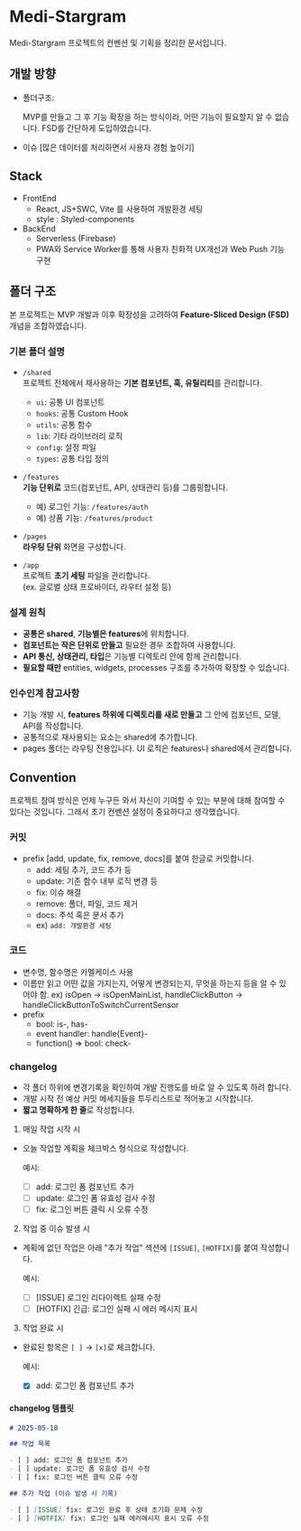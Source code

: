 # Medi-Stargram

Medi-Stargram 프로젝트의 컨벤션 및 기획을 정리한 문서입니다.

## 개발 방향

- 폴더구조:

  MVP를 만들고 그 후 기능 확장을 하는 방식이라, 어떤 기능이 필요할지 알 수 없습니다. FSD를 간단하게 도입하였습니다.

- 이슈 [많은 데이터를 처리하면서 사용자 경험 높이기]

## Stack

- FrontEnd
  - React, JS+SWC, Vite 를 사용하여 개발환경 세팅
  - style : Styled-components
- BackEnd
  - Serverless (Firebase)
  - PWA와 Service Worker를 통해 사용자 친화적 UX개선과 Web Push 기능 구현

## 폴더 구조

본 프로젝트는 MVP 개발과 이후 확장성을 고려하여 **Feature-Sliced Design (FSD)** 개념을 조합하였습니다.

### 기본 폴더 설명

- `/shared`  
  프로젝트 전체에서 재사용하는 **기본 컴포넌트, 훅, 유틸리티**를 관리합니다.

  - `ui`: 공통 UI 컴포넌트
  - `hooks`: 공통 Custom Hook
  - `utils`: 공통 함수
  - `lib`: 기타 라이브러리 로직
  - `config`: 설정 파일
  - `types`: 공통 타입 정의

- `/features`  
  **기능 단위로** 코드(컴포넌트, API, 상태관리 등)를 그룹핑합니다.

  - 예) 로그인 기능: `/features/auth`
  - 예) 상품 기능: `/features/product`

- `/pages`  
  **라우팅 단위** 화면을 구성합니다.  

- `/app`  
  프로젝트 **초기 세팅** 파일을 관리합니다.  
  (ex. 글로벌 상태 프로바이더, 라우터 설정 등)

### 설계 원칙

- **공통은 shared**, **기능별은 features**에 위치합니다.
- **컴포넌트는 작은 단위로 만들고** 필요한 경우 조합하여 사용합니다.
- **API 통신, 상태관리, 타입**은 기능별 디렉토리 안에 함께 관리합니다.
- **필요할 때만** entities, widgets, processes 구조를 추가하여 확장할 수 있습니다.

### 인수인계 참고사항

- 기능 개발 시, **features 하위에 디렉토리를 새로 만들고** 그 안에 컴포넌트, 모델, API를 작성합니다.
- 공통적으로 재사용되는 요소는 shared에 추가합니다.
- pages 폴더는 라우팅 전용입니다. UI 로직은 features나 shared에서 관리합니다.

## Convention

프로젝트 참여 방식은 언제 누구든 와서 자신이 기여할 수 있는 부분에 대해 참여할 수 있다는 것입니다. 그래서 초기 컨벤션 설정이 중요하다고 생각했습니다.

### 커밋

- prefix [add, update, fix, remove, docs]를 붙여 한글로 커밋합니다.
  - add: 세팅 추가, 코드 추가 등
  - update: 기존 함수 내부 로직 변경 등
  - fix: 이슈 해결
  - remove: 폴더, 파일, 코드 제거
  - docs: 주석 혹은 문서 추가
  - ex) `add: 개발환경 세팅`

### 코드

- 변수명, 함수명은 카멜케이스 사용
- 이름만 읽고 어떤 값을 가지는지, 어떻게 변경되는지, 무엇을 하는지 등을 알 수 있어야 함.
  ex) isOpen -> isOpenMainList, handleClickButton -> handleClickButtonToSwitchCurrentSensor
- prefix
  - bool: is-, has-
  - event handler: handle{Event}-
  - function() => bool: check-

### changelog

- 각 폴더 하위에 변경기록을 확인하여 개발 진행도를 바로 알 수 있도록 하려 합니다.
- 개발 시작 전 예상 커밋 메세지들을 투두리스트로 적어놓고 시작합니다.
- **짧고 명확하게 한 줄**로 작성합니다.

1. 매일 작업 시작 시

- 오늘 작업할 계획을 체크박스 형식으로 작성합니다.

  예시:

  - [ ] add: 로그인 폼 컴포넌트 추가
  - [ ] update: 로그인 폼 유효성 검사 수정
  - [ ] fix: 로그인 버튼 클릭 시 오류 수정

2. 작업 중 이슈 발생 시

- 계획에 없던 작업은 아래 "추가 작업" 섹션에 `[ISSUE]`, `[HOTFIX]`를 붙여 작성합니다.

  예시:

  - [ ] [ISSUE] 로그인 리다이렉트 실패 수정
  - [ ] [HOTFIX] 긴급: 로그인 실패 시 에러 메시지 표시

3. 작업 완료 시

- 완료된 항목은 `[ ]` → `[x]`로 체크합니다.

  예시:

  - [x] add: 로그인 폼 컴포넌트 추가

#### changelog 템플릿

```md
# 2025-05-10

## 작업 목록

- [ ] add: 로그인 폼 컴포넌트 추가
- [ ] update: 로그인 폼 유효성 검사 수정
- [ ] fix: 로그인 버튼 클릭 오류 수정

## 추가 작업 (이슈 발생 시 기록)

- [ ] [ISSUE] fix: 로그인 완료 후 상태 초기화 문제 수정
- [ ] [HOTFIX] fix: 로그인 실패 에러메시지 표시 오류 수정
```

